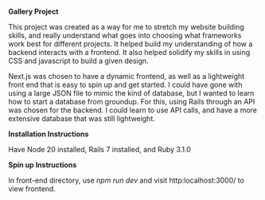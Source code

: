 <b>Gallery Project</b>

This project was created as a way for me to stretch my website building skills, and really understand what goes into choosing what frameworks work best for different projects.
It helped build my understanding of how a backend interacts with a frontend. It also helped solidify my skills in using CSS and javascript to build a given design.

Next.js was chosen to have a dynamic frontend, as well as a lightweight front end that is easy to spin up and get started. I could have gone with using a large JSON file to mimic
the kind of database, but I wanted to learn how to start a database from groundup. For this, using Rails through an API was chosen for the backend. I could learn to use API calls, and 
have a more extensive database that was still lightweight.

<b>Installation Instructions </b>

Have Node 20 installed, Rails 7 installed, and Ruby 3.1.0

<b>Spin up Instructions</b>

In front-end directory, use <i>npm run dev</i> and visit http:localhost:3000/ to view frontend.

